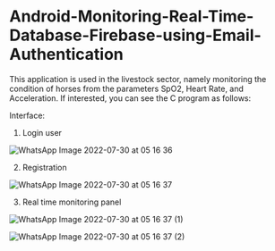 # Android-Monitoring-Real-Time-Database-Firebase-using-Email-Authentication
This application is used in the livestock sector, namely monitoring the condition of horses from the parameters SpO2, Heart Rate, and Acceleration.
If interested, you can see the C program as follows:

Interface:
1. Login user

![WhatsApp Image 2022-07-30 at 05 16 36](https://user-images.githubusercontent.com/67867879/181854559-8c2240ac-b7a8-429b-b4b8-d144a064217f.jpeg)


2. Registration

![WhatsApp Image 2022-07-30 at 05 16 37](https://user-images.githubusercontent.com/67867879/181854572-303c73f5-ee69-44cd-b9a4-fd9225f5ed51.jpeg)


3. Real time monitoring panel

![WhatsApp Image 2022-07-30 at 05 16 37 (1)](https://user-images.githubusercontent.com/67867879/181854588-9c338f00-c42e-43c5-9960-20ad576d256a.jpeg)

![WhatsApp Image 2022-07-30 at 05 16 37 (2)](https://user-images.githubusercontent.com/67867879/181854600-e99dcb89-a990-4923-bc0d-88669a9275fa.jpeg)

